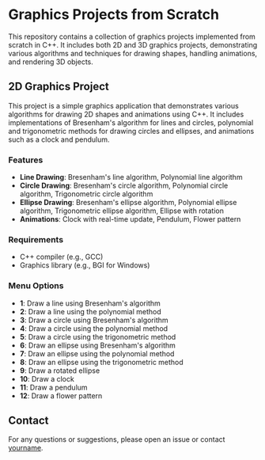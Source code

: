 # Graphics Projects from Scratch

This repository contains a collection of graphics projects implemented from scratch in C++. It includes both 2D and 3D graphics projects, demonstrating various algorithms and techniques for drawing shapes, handling animations, and rendering 3D objects.

## 2D Graphics Project

This project is a simple graphics application that demonstrates various algorithms for drawing 2D shapes and animations using C++. It includes implementations of Bresenham's algorithm for lines and circles, polynomial and trigonometric methods for drawing circles and ellipses, and animations such as a clock and pendulum.

### Features

- **Line Drawing**: Bresenham's line algorithm, Polynomial line algorithm
- **Circle Drawing**: Bresenham's circle algorithm, Polynomial circle algorithm, Trigonometric circle algorithm
- **Ellipse Drawing**: Bresenham's ellipse algorithm, Polynomial ellipse algorithm, Trigonometric ellipse algorithm, Ellipse with rotation
- **Animations**: Clock with real-time update, Pendulum, Flower pattern

### Requirements

- C++ compiler (e.g., GCC)
- Graphics library (e.g., BGI for Windows)

### Menu Options

- **1**: Draw a line using Bresenham's algorithm
- **2**: Draw a line using the polynomial method
- **3**: Draw a circle using Bresenham's algorithm
- **4**: Draw a circle using the polynomial method
- **5**: Draw a circle using the trigonometric method
- **6**: Draw an ellipse using Bresenham's algorithm
- **7**: Draw an ellipse using the polynomial method
- **8**: Draw an ellipse using the trigonometric method
- **9**: Draw a rotated ellipse
- **10**: Draw a clock
- **11**: Draw a pendulum
- **12**: Draw a flower pattern

## Contact

For any questions or suggestions, please open an issue or contact [yourname](mailto:your.email@example.com).
